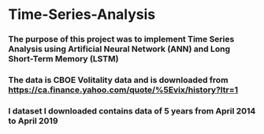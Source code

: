 # Time-Series-Analysis
### The purpose of this project was to implement Time Series Analysis using Artificial Neural Network (ANN) and Long Short-Term Memory (LSTM)

### The data is CBOE Volitality data and is downloaded from https://ca.finance.yahoo.com/quote/%5Evix/history?ltr=1

### I dataset I downloaded contains data of 5 years from April 2014 to April 2019

### 



